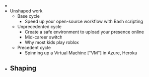-
- Unshaped work
	- Base cycle
		- Speed up your open-source workflow with Bash scripting
	- Unprecedented cycle
		- Create a safe environment to upload your presence online
		- Mid-career switch
		- Why most kids play roblox
	- Precedent cycle
		- Spinning up a Virtual Machine ["VM"] in Azure, Heroku
- Shaping
	-